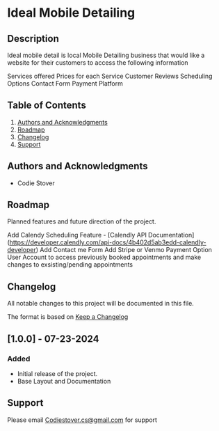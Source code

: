 # Ideal Mobile Detailing

## Description

Ideal mobile detail is local Mobile Detailing business that would like a website for their customers to access the following information

Services offered
Prices for each Service
Customer Reviews
Scheduling Options
Contact Form
Payment Platform

## Table of Contents

1. [Authors and Acknowledgments](#authors-and-acknowledgments)
2. [Roadmap](#roadmap)
3. [Changelog](#changelog)
4. [Support](#support)

## Authors and Acknowledgments

- Codie Stover

## Roadmap

Planned features and future direction of the project.

Add Calendy Scheduling Feature - [Calendly API Documentation]
(https://developer.calendly.com/api-docs/4b402d5ab3edd-calendly-developer)
Add Contact me Form
Add Stripe or Venmo Payment Option
User Account to access previously booked appointments and make changes to exsisting/pending appointments

## Changelog

All notable changes to this project will be documented in this file.

The format is based on [Keep a Changelog](https://keepachangelog.com/en/1.0.0/)

## [1.0.0] - 07-23-2024

### Added

- Initial release of the project.
- Base Layout and Documentation

## Support

Please email Codiestover.cs@gmail.com for support
